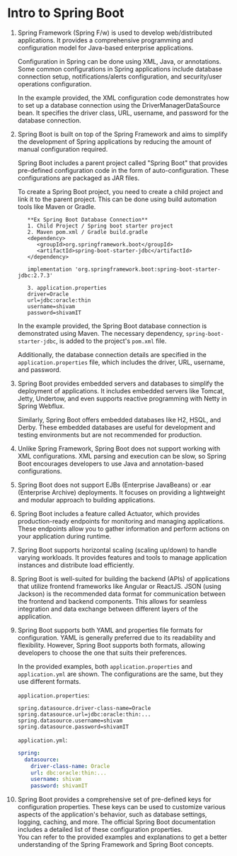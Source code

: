 # Intro to Spring Boot

1. Spring Framework (Spring F/w) is used to develop web/distributed applications. It provides a comprehensive programming and configuration model for Java-based enterprise applications.

   Configuration in Spring can be done using XML, Java, or annotations. Some common configurations in Spring applications include database connection setup, notifications/alerts configuration, and security/user operations configuration.

   In the example provided, the XML configuration code demonstrates how to set up a database connection using the DriverManagerDataSource bean. It specifies the driver class, URL, username, and password for the database connection.

2. Spring Boot is built on top of the Spring Framework and aims to simplify the development of Spring applications by reducing the amount of manual configuration required.

   Spring Boot includes a parent project called "Spring Boot" that provides pre-defined configuration code in the form of auto-configuration. These configurations are packaged as JAR files.

   To create a Spring Boot project, you need to create a child project and link it to the parent project. This can be done using build automation tools like Maven or Gradle.

   ```
      **Ex Spring Boot Database Connection**
      1. Child Project / Spring boot starter project
      2. Maven pom.xml / Gradle build.gradle
      <dependency>
         <groupId>org.springframework.boot</groupId>
         <artifactId>spring-boot-starter-jdbc</artifactId>
      </dependency>

      implementation 'org.springframework.boot:spring-boot-starter-jdbc:2.7.3'

      3. application.properties
      driver=Oracle
      url=jdbc:oracle:thin
      username=shivam
      password=shivamIT
   ```

   In the example provided, the Spring Boot database connection is demonstrated using Maven. The necessary dependency, `spring-boot-starter-jdbc`, is added to the project's `pom.xml` file.

   Additionally, the database connection details are specified in the `application.properties` file, which includes the driver, URL, username, and password.

1. Spring Boot provides embedded servers and databases to simplify the deployment of applications. It includes embedded servers like Tomcat, Jetty, Undertow, and even supports reactive programming with Netty in Spring Webflux.

   Similarly, Spring Boot offers embedded databases like H2, HSQL, and Derby. These embedded databases are useful for development and testing environments but are not recommended for production.

2. Unlike Spring Framework, Spring Boot does not support working with XML configurations. XML parsing and execution can be slow, so Spring Boot encourages developers to use Java and annotation-based configurations.

3. Spring Boot does not support EJBs (Enterprise JavaBeans) or .ear (Enterprise Archive) deployments. It focuses on providing a lightweight and modular approach to building applications.

4. Spring Boot includes a feature called Actuator, which provides production-ready endpoints for monitoring and managing applications. These endpoints allow you to gather information and perform actions on your application during runtime.

5. Spring Boot supports horizontal scaling (scaling up/down) to handle varying workloads. It provides features and tools to manage application instances and distribute load efficiently.

6. Spring Boot is well-suited for building the backend (APIs) of applications that utilize frontend frameworks like Angular or ReactJS. JSON (using Jackson) is the recommended data format for communication between the frontend and backend components. This allows for seamless integration and data exchange between different layers of the application.

7. Spring Boot supports both YAML and properties file formats for configuration. YAML is generally preferred due to its readability and flexibility. However, Spring Boot supports both formats, allowing developers to choose the one that suits their preferences.

   In the provided examples, both `application.properties` and `application.yml` are shown. The configurations are the same, but they use different formats.

   `application.properties`:
   ```
   spring.datasource.driver-class-name=Oracle
   spring.datasource.url=jdbc:oracle:thin:...
   spring.datasource.username=shivam
   spring.datasource.password=shivamIT
   ```

   `application.yml`:
   ```yaml
   spring:
     datasource:
       driver-class-name: Oracle
       url: dbc:oracle:thin:...
       username: shivam
       password: shivamIT
   ```

8.  Spring Boot provides a comprehensive set of pre-defined keys for configuration properties. These keys can be used to customize various aspects of the application's behavior, such as database settings, logging, caching, and more. The official Spring Boot documentation includes a detailed list of these configuration properties.<br/>
   You can refer to the provided examples and explanations to get a better understanding of the Spring Framework and Spring Boot concepts.